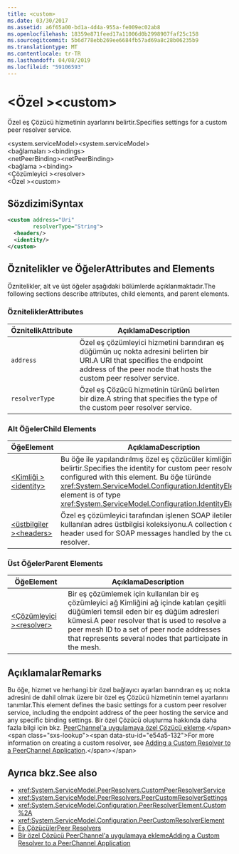 ```yaml
---
title: <custom>
ms.date: 03/30/2017
ms.assetid: a6f65a00-bd1a-4d4a-955a-fe009ec02ab8
ms.openlocfilehash: 18359e871feed17a11006d0b2998907faf25c158
ms.sourcegitcommit: 5b6d778ebb269ee6684fb57ad69a8c28b06235b9
ms.translationtype: MT
ms.contentlocale: tr-TR
ms.lasthandoff: 04/08/2019
ms.locfileid: "59106593"
---
```

# <a name="custom"></a><span data-ttu-id="e54a5-101">\<Özel ></span><span class="sxs-lookup"><span data-stu-id="e54a5-101">\<custom></span></span>
<span data-ttu-id="e54a5-102">Özel eş Çözücü hizmetinin ayarlarını belirtir.</span><span class="sxs-lookup"><span data-stu-id="e54a5-102">Specifies settings for a custom peer resolver service.</span></span>  
  
<span data-ttu-id="e54a5-103">\<system.serviceModel></span><span class="sxs-lookup"><span data-stu-id="e54a5-103">\<system.serviceModel></span></span>  
<span data-ttu-id="e54a5-104">\<bağlamaları ></span><span class="sxs-lookup"><span data-stu-id="e54a5-104">\<bindings></span></span>  
<span data-ttu-id="e54a5-105">\<netPeerBinding></span><span class="sxs-lookup"><span data-stu-id="e54a5-105">\<netPeerBinding></span></span>  
<span data-ttu-id="e54a5-106">\<bağlama ></span><span class="sxs-lookup"><span data-stu-id="e54a5-106">\<binding></span></span>  
<span data-ttu-id="e54a5-107">\<Çözümleyici ></span><span class="sxs-lookup"><span data-stu-id="e54a5-107">\<resolver></span></span>  
<span data-ttu-id="e54a5-108">\<Özel ></span><span class="sxs-lookup"><span data-stu-id="e54a5-108">\<custom></span></span>  
  
## <a name="syntax"></a><span data-ttu-id="e54a5-109">Sözdizimi</span><span class="sxs-lookup"><span data-stu-id="e54a5-109">Syntax</span></span>  
  
```xml  
<custom address="Uri"
        resolverType="String">
  <headers/>
  <identity/>
</custom>
```  
  
## <a name="attributes-and-elements"></a><span data-ttu-id="e54a5-110">Öznitelikler ve Öğeler</span><span class="sxs-lookup"><span data-stu-id="e54a5-110">Attributes and Elements</span></span>  
 <span data-ttu-id="e54a5-111">Öznitelikler, alt ve üst öğeler aşağıdaki bölümlerde açıklanmaktadır.</span><span class="sxs-lookup"><span data-stu-id="e54a5-111">The following sections describe attributes, child elements, and parent elements.</span></span>  
  
### <a name="attributes"></a><span data-ttu-id="e54a5-112">Öznitelikler</span><span class="sxs-lookup"><span data-stu-id="e54a5-112">Attributes</span></span>  
  
|<span data-ttu-id="e54a5-113">Öznitelik</span><span class="sxs-lookup"><span data-stu-id="e54a5-113">Attribute</span></span>|<span data-ttu-id="e54a5-114">Açıklama</span><span class="sxs-lookup"><span data-stu-id="e54a5-114">Description</span></span>|  
|---------------|-----------------|  
|`address`|<span data-ttu-id="e54a5-115">Özel eş çözümleyici hizmetini barındıran eş düğümün uç nokta adresini belirten bir URI.</span><span class="sxs-lookup"><span data-stu-id="e54a5-115">A URI that specifies the endpoint address of the peer node that hosts the custom peer resolver service.</span></span>|  
|`resolverType`|<span data-ttu-id="e54a5-116">Özel eş Çözücü hizmetinin türünü belirten bir dize.</span><span class="sxs-lookup"><span data-stu-id="e54a5-116">A string that specifies the type of the custom peer resolver service.</span></span>|  
  
### <a name="child-elements"></a><span data-ttu-id="e54a5-117">Alt Öğeler</span><span class="sxs-lookup"><span data-stu-id="e54a5-117">Child Elements</span></span>  
  
|<span data-ttu-id="e54a5-118">Öğe</span><span class="sxs-lookup"><span data-stu-id="e54a5-118">Element</span></span>|<span data-ttu-id="e54a5-119">Açıklama</span><span class="sxs-lookup"><span data-stu-id="e54a5-119">Description</span></span>|  
|-------------|-----------------|  
|[<span data-ttu-id="e54a5-120">\<Kimliği ></span><span class="sxs-lookup"><span data-stu-id="e54a5-120">\<identity></span></span>](../../../../../docs/framework/configure-apps/file-schema/wcf/identity.md)|<span data-ttu-id="e54a5-121">Bu öğe ile yapılandırılmış özel eş çözücüler kimliğini belirtir.</span><span class="sxs-lookup"><span data-stu-id="e54a5-121">Specifies the identity for custom peer resolvers configured with this element.</span></span> <span data-ttu-id="e54a5-122">Bu öğe türünde <xref:System.ServiceModel.Configuration.IdentityElement>.</span><span class="sxs-lookup"><span data-stu-id="e54a5-122">This element is of type <xref:System.ServiceModel.Configuration.IdentityElement>.</span></span>|  
|[<span data-ttu-id="e54a5-123">\<üstbilgiler ></span><span class="sxs-lookup"><span data-stu-id="e54a5-123">\<headers></span></span>](../../../../../docs/framework/configure-apps/file-schema/wcf/headers-element.md)|<span data-ttu-id="e54a5-124">Özel eş çözümleyici tarafından işlenen SOAP iletileri için kullanılan adres üstbilgisi koleksiyonu.</span><span class="sxs-lookup"><span data-stu-id="e54a5-124">A collection of address header used for SOAP messages handled by the custom peer resolver.</span></span>|  
  
### <a name="parent-elements"></a><span data-ttu-id="e54a5-125">Üst Öğeler</span><span class="sxs-lookup"><span data-stu-id="e54a5-125">Parent Elements</span></span>  
  
|<span data-ttu-id="e54a5-126">Öğe</span><span class="sxs-lookup"><span data-stu-id="e54a5-126">Element</span></span>|<span data-ttu-id="e54a5-127">Açıklama</span><span class="sxs-lookup"><span data-stu-id="e54a5-127">Description</span></span>|  
|-------------|-----------------|  
|[<span data-ttu-id="e54a5-128">\<Çözümleyici ></span><span class="sxs-lookup"><span data-stu-id="e54a5-128">\<resolver></span></span>](../../../../../docs/framework/configure-apps/file-schema/wcf/resolver.md)|<span data-ttu-id="e54a5-129">Bir eş çözümlemek için kullanılan bir eş çözümleyici ağ Kimliğini ağ içinde katılan çeşitli düğümleri temsil eden bir eş düğüm adresleri kümesi.</span><span class="sxs-lookup"><span data-stu-id="e54a5-129">A peer resolver that is used to resolve a peer mesh ID to a set of peer node addresses that represents several nodes that participate in the mesh.</span></span>|  
  
## <a name="remarks"></a><span data-ttu-id="e54a5-130">Açıklamalar</span><span class="sxs-lookup"><span data-stu-id="e54a5-130">Remarks</span></span>  
 <span data-ttu-id="e54a5-131">Bu öğe, hizmet ve herhangi bir özel bağlayıcı ayarları barındıran eş uç nokta adresini de dahil olmak üzere bir özel eş Çözücü hizmetinin temel ayarlarını tanımlar.</span><span class="sxs-lookup"><span data-stu-id="e54a5-131">This element defines the basic settings for a custom peer resolver service, including the endpoint address of the peer hosting the service and any specific binding settings.</span></span> <span data-ttu-id="e54a5-132">Bir özel Çözücü oluşturma hakkında daha fazla bilgi için bkz. [PeerChannel'a uygulamaya özel Çözücü ekleme](https://docs.microsoft.com/previous-versions/ms730105(v=vs.90)).</span><span class="sxs-lookup"><span data-stu-id="e54a5-132">For more information on creating a custom resolver, see [Adding a Custom Resolver to a PeerChannel Application](https://docs.microsoft.com/previous-versions/ms730105(v=vs.90)).</span></span>  
  
## <a name="see-also"></a><span data-ttu-id="e54a5-133">Ayrıca bkz.</span><span class="sxs-lookup"><span data-stu-id="e54a5-133">See also</span></span>

- <xref:System.ServiceModel.PeerResolvers.CustomPeerResolverService>
- <xref:System.ServiceModel.PeerResolvers.PeerCustomResolverSettings>
- <xref:System.ServiceModel.Configuration.PeerResolverElement.Custom%2A>
- <xref:System.ServiceModel.Configuration.PeerCustomResolverElement>
- [<span data-ttu-id="e54a5-134">Eş Çözücüler</span><span class="sxs-lookup"><span data-stu-id="e54a5-134">Peer Resolvers</span></span>](../../../../../docs/framework/wcf/feature-details/peer-resolvers.md)
- [<span data-ttu-id="e54a5-135">Bir özel Çözücü PeerChannel'a uygulamaya ekleme</span><span class="sxs-lookup"><span data-stu-id="e54a5-135">Adding a Custom Resolver to a PeerChannel Application</span></span>](https://docs.microsoft.com/previous-versions/ms730105(v=vs.90))
